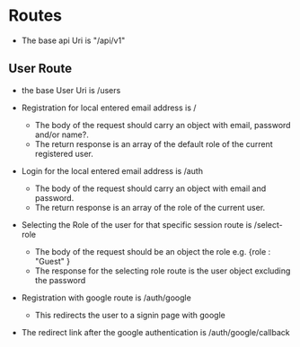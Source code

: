 # Routes

- The base api Uri is "/api/v1"

## User Route

- the base User Uri is /users

- Registration for local entered email address is /

  - The body of the request should carry an object with email, password and/or name?.
  - The return response is an array of the default role of the current registered user.

- Login for the local entered email address is /auth

  - The body of the request should carry an object with email and password.
  - The return response is an array of the role of the current user.

- Selecting the Role of the user for that specific session route is /select-role

  - The body of the request should be an object the role e.g. {role : "Guest" }
  - The response for the selecting role route is the user object excluding the password

- Registration with google route is /auth/google

  - This redirects the user to a signin page with google

- The redirect link after the google authentication is /auth/google/callback
